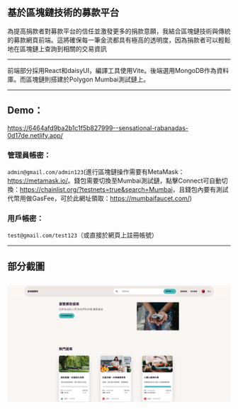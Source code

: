  ## 基於區塊鏈技術的募款平台

為提高捐款者對募款平台的信任並激發更多的捐款意願，我結合區塊鏈技術與傳統的募款網頁前端。這將確保每一筆金流都具有極高的透明度，因為捐款者可以輕鬆地在區塊鏈上查詢到相關的交易資訊

---
前端部分採用React和daisyUI，編譯工具使用Vite。後端選用MongoDB作為資料庫。而區塊鏈則搭建於Polygon Mumbai測試鏈上。

---

 ## Demo：
 https://6464afd9ba2b1c1f5b827999--sensational-rabanadas-0d17de.netlify.app/
 
 ### 管理員帳密：
 `admin@gmail.com/admin123`(進行區塊鏈操作需要有MetaMask：<https://metamask.io/>。錢包需要切換至Mumbai測試鏈，點擊Connect可自動切換：<https://chainlist.org/?testnets=true&search=Mumbai>，且錢包內要有測試代幣用做GasFee，可於此網址領取：https://mumbaifaucet.com/)
 
 ### 用戶帳密：
 `test@gmail.com/test123`（或直接於網頁上註冊帳號）

 ---

 ## 部分截圖

![](區塊鏈募款系統.png "")
--


